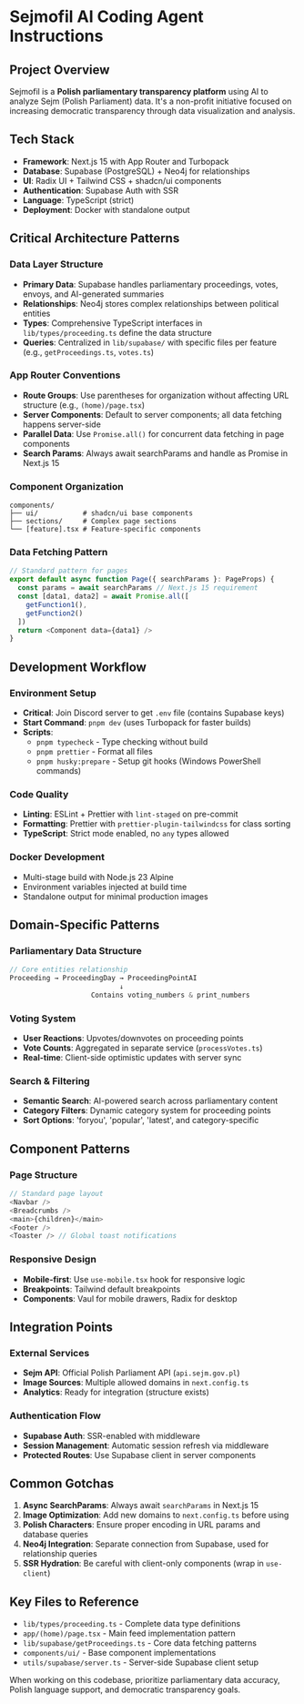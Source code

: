 # Sejmofil AI Coding Agent Instructions

## Project Overview

Sejmofil is a **Polish parliamentary transparency platform** using AI to analyze Sejm (Polish Parliament) data. It's a non-profit initiative focused on increasing democratic transparency through data visualization and analysis.

## Tech Stack

- **Framework**: Next.js 15 with App Router and Turbopack
- **Database**: Supabase (PostgreSQL) + Neo4j for relationships
- **UI**: Radix UI + Tailwind CSS + shadcn/ui components
- **Authentication**: Supabase Auth with SSR
- **Language**: TypeScript (strict)
- **Deployment**: Docker with standalone output

## Critical Architecture Patterns

### Data Layer Structure

- **Primary Data**: Supabase handles parliamentary proceedings, votes, envoys, and AI-generated summaries
- **Relationships**: Neo4j stores complex relationships between political entities
- **Types**: Comprehensive TypeScript interfaces in `lib/types/proceeding.ts` define the data structure
- **Queries**: Centralized in `lib/supabase/` with specific files per feature (e.g., `getProceedings.ts`, `votes.ts`)

### App Router Conventions

- **Route Groups**: Use parentheses for organization without affecting URL structure (e.g., `(home)/page.tsx`)
- **Server Components**: Default to server components; all data fetching happens server-side
- **Parallel Data**: Use `Promise.all()` for concurrent data fetching in page components
- **Search Params**: Always await searchParams and handle as Promise in Next.js 15

### Component Organization

```
components/
├── ui/           # shadcn/ui base components
├── sections/     # Complex page sections
└── [feature].tsx # Feature-specific components
```

### Data Fetching Pattern

```typescript
// Standard pattern for pages
export default async function Page({ searchParams }: PageProps) {
  const params = await searchParams // Next.js 15 requirement
  const [data1, data2] = await Promise.all([
    getFunction1(),
    getFunction2()
  ])
  return <Component data={data1} />
}
```

## Development Workflow

### Environment Setup

- **Critical**: Join Discord server to get `.env` file (contains Supabase keys)
- **Start Command**: `pnpm dev` (uses Turbopack for faster builds)
- **Scripts**:
  - `pnpm typecheck` - Type checking without build
  - `pnpm prettier` - Format all files
  - `pnpm husky:prepare` - Setup git hooks (Windows PowerShell commands)

### Code Quality

- **Linting**: ESLint + Prettier with `lint-staged` on pre-commit
- **Formatting**: Prettier with `prettier-plugin-tailwindcss` for class sorting
- **TypeScript**: Strict mode enabled, no `any` types allowed

### Docker Development

- Multi-stage build with Node.js 23 Alpine
- Environment variables injected at build time
- Standalone output for minimal production images

## Domain-Specific Patterns

### Parliamentary Data Structure

```typescript
// Core entities relationship
Proceeding → ProceedingDay → ProceedingPointAI
                           ↓
                    Contains voting_numbers & print_numbers
```

### Voting System

- **User Reactions**: Upvotes/downvotes on proceeding points
- **Vote Counts**: Aggregated in separate service (`processVotes.ts`)
- **Real-time**: Client-side optimistic updates with server sync

### Search & Filtering

- **Semantic Search**: AI-powered search across parliamentary content
- **Category Filters**: Dynamic category system for proceeding points
- **Sort Options**: 'foryou', 'popular', 'latest', and category-specific

## Component Patterns

### Page Structure

```typescript
// Standard page layout
<Navbar />
<Breadcrumbs />
<main>{children}</main>
<Footer />
<Toaster /> // Global toast notifications
```

### Responsive Design

- **Mobile-first**: Use `use-mobile.tsx` hook for responsive logic
- **Breakpoints**: Tailwind default breakpoints
- **Components**: Vaul for mobile drawers, Radix for desktop

## Integration Points

### External Services

- **Sejm API**: Official Polish Parliament API (`api.sejm.gov.pl`)
- **Image Sources**: Multiple allowed domains in `next.config.ts`
- **Analytics**: Ready for integration (structure exists)

### Authentication Flow

- **Supabase Auth**: SSR-enabled with middleware
- **Session Management**: Automatic session refresh via middleware
- **Protected Routes**: Use Supabase client in server components

## Common Gotchas

1. **Async SearchParams**: Always await `searchParams` in Next.js 15
2. **Image Optimization**: Add new domains to `next.config.ts` before using
3. **Polish Characters**: Ensure proper encoding in URL params and database queries
4. **Neo4j Integration**: Separate connection from Supabase, used for relationship queries
5. **SSR Hydration**: Be careful with client-only components (wrap in `use-client`)

## Key Files to Reference

- `lib/types/proceeding.ts` - Complete data type definitions
- `app/(home)/page.tsx` - Main feed implementation pattern
- `lib/supabase/getProceedings.ts` - Core data fetching patterns
- `components/ui/` - Base component implementations
- `utils/supabase/server.ts` - Server-side Supabase client setup

When working on this codebase, prioritize parliamentary data accuracy, Polish language support, and democratic transparency goals.
